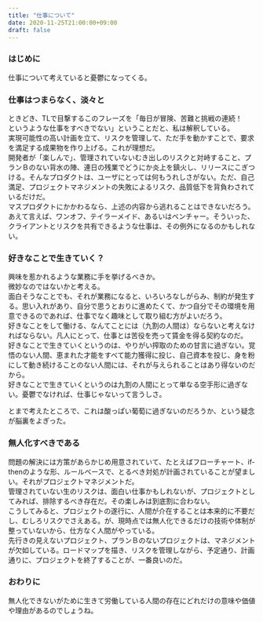 ```yaml
---
title: "仕事について"
date: 2020-11-25T21:00:00+09:00
draft: false
---
```


### はじめに

仕事について考えていると憂鬱になってくる。

### 仕事はつまらなく、淡々と

ときどき、TLで目撃するこのフレーズを「毎日が冒険、苦難と挑戦の連続！　というような仕事をすべきでない」ということだと、私は解釈している。  
実現可能性の高い計画を立て、リスクを管理して、ただ手を動かすことで、要求を満足する成果物を作り上げる。これが理想だ。  
開発者が「楽しんで」、管理されていないむき出しのリスクと対峙すること、プランＢのない背水の陣、連日の残業でどうにか炎上を鎮火し、リリースにこぎつける。そんなプロダクトは、ユーザにとっては何もうれしさがない。ただ、自己満足、プロジェクトマネジメントの失敗によるリスク、品質低下を背負わされているだけだ。  
マスプロダクトにかかわるなら、上述の内容から逃れることはできないだろう。あえて言えば、ワンオフ、テイラーメイド、あるいはベンチャー。そういった、クライアントとリスクを共有できるような仕事は、その例外になるのかもしれない。

### 好きなことで生きていく？

興味を惹かれるような業務に手を挙げるべきか。  
微妙なのではないかと考える。  
面白そうなことでも、それが業務になると、いろいろなしがらみ、制約が発生する。思い入れがあり、自分で思うとおりに進めたくて、かつ自分でその環境を用意できるのであれば、仕事でなく趣味として取り組む方がよいだろう。  
好きなことをして働ける、なんてことには（九割の人間は）ならないと考えなければならない。凡人にとって、仕事とは苦役を売って賃金を得る契約なのだ。  
好きなことで生きていくというのは、やりがい搾取のための甘言に過ぎない。覚悟のない人間、恵まれた才能をすべて能力獲得に投じ、自己資本を投じ、身を粉にして動き続けることのない人間には、それが与えられることはあり得ないのだから。  
好きなことで生きていくというのは九割の人間にとって単なる空手形に過ぎない。憂鬱でなければ、仕事じゃないって言うしさ。

とまで考えたところで、これは酸っぱい葡萄に過ぎないのだろうか、という疑念が脳裏をよぎった。

### 無人化すべきである

問題の解決には方策があらかじめ用意されていて、たとえばフローチャート、if-thenのような形、ルールベースで、とるべき対処が計画されていることが望ましい。それがプロジェクトマネジメントだ。  
管理されていない生のリスクは、面白い仕事かもしれないが、プロジェクトとしてみれば、排除するべき存在だ。その楽しみは到底割に合わない。  
こうしてみると、プロジェクトの遂行に、人間が介在することは本来的に不要だし、むしろリスクでさえある。が、現時点では無人化できるだけの技術や体制が整っていないから、仕方なく人間がやっている。  
先行きの見えないプロジェクト、プランＢのないプロジェクトは、マネジメントが欠如している。ロードマップを描き、リスクを管理しながら、予定通り、計画通りに、プロジェクトを終了することが、一番良いのだ。

### おわりに

無人化できないがために生きて労働している人間の存在にどれだけの意味や価値や理由があるのでしょうね。